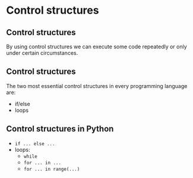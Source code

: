 # Control structures

## Control structures

By using control structures we can execute some code repeatedly or only under certain circumstances.

## Control structures

The two most essential control structures in every programming language are:

- if/else
- loops

## Control structures in Python

- `if ... else ...`
- loops:
  - `while`
  - `for ... in ...`
  - `for ... in range(...)`
